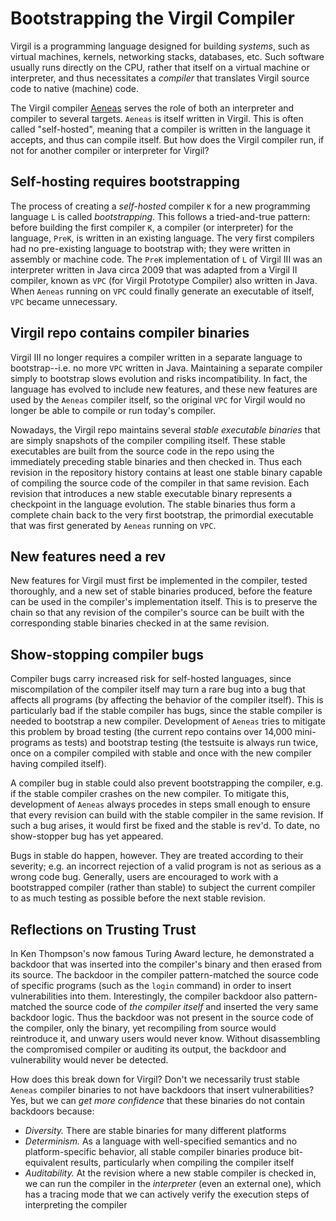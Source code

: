 # Bootstrapping the Virgil Compiler #

Virgil is a programming language designed for building *systems*, such as virtual machines, kernels, networking stacks, databases, etc.
Such software usually runs directly on the CPU, rather that itself on a virtual machine or interpreter, and thus necessitates a *compiler* that translates Virgil source code to native (machine) code.

The Virgil compiler [Aeneas](../../aeneas/src/) serves the role of both an interpreter and compiler to several targets.
`Aeneas` is itself written in Virgil.
This is often called "self-hosted", meaning that a compiler is written in the language it accepts, and thus can compile itself.
But how does the Virgil compiler run, if not for another compiler or interpreter for Virgil?

## Self-hosting requires bootstrapping ##

The process of creating a *self-hosted* compiler `K` for a new programming language `L` is called *bootstrapping*.
This follows a tried-and-true pattern: before building the first compiler `K`, a compiler (or interpreter) for the language, `PreK`, is written in an existing language.
The very first compilers had no pre-existing language to bootstrap with; they were written in assembly or machine code.
The `PreK` implementation of `L` of Virgil III was an interpreter written in Java circa 2009 that was adapted from a Virgil II compiler, known as `VPC` (for Virgil Prototype Compiler) also written in Java.
When `Aeneas` running on `VPC` could finally generate an executable of itself, `VPC` became unnecessary.

## Virgil repo contains compiler binaries ##

Virgil III no longer requires a compiler written in a separate language to bootstrap--i.e. no more `VPC` written in Java.
Maintaining a separate compiler simply to bootstrap slows evolution and risks incompatibility.
In fact, the language has evolved to include new features, and these new features are used by the `Aeneas` compiler itself, so the original `VPC` for Virgil would no longer be able to compile or run today's compiler.

Nowadays, the Virgil repo maintains several *stable executable binaries* that are simply snapshots of the compiler compiling itself.
These stable executables are built from the source code in the repo using the immediately preceding stable binaries and then checked in.
Thus each revision in the repository history contains at least one stable binary capable of compiling the source code of the compiler in that same revision.
Each revision that introduces a new stable executable binary represents a checkpoint in the language evolution.
The stable binaries thus form a complete chain back to the very first bootstrap, the primordial executable that was first generated by `Aeneas` running on `VPC`.

## New features need a rev ##

New features for Virgil must first be implemented in the compiler, tested thoroughly, and a new set of stable binaries produced, before the feature can be used in the compiler's implementation itself.
This is to preserve the chain so that any revision of the compiler's source can be built with the corresponding stable binaries checked in at the same revision.

## Show-stopping compiler bugs ##

Compiler bugs carry increased risk for self-hosted languages, since miscompilation of the compiler itself may turn a rare bug into a bug that affects all programs (by affecting the behavior of the compiler itself).
This is particularly bad if the stable compiler has bugs, since the stable compiler is needed to bootstrap a new compiler.
Development of `Aeneas` tries to mitigate this problem by broad testing (the current repo contains over 14,000 mini-programs as tests) and bootstrap testing (the testsuite is always run twice, once on a compiler compiled with stable and once with the new compiler having compiled itself).

A compiler bug in stable could also prevent bootstrapping the compiler, e.g. if the stable compiler crashes on the new compiler.
To mitigate this, development of `Aeneas` always procedes in steps small enough to ensure that every revision can build with the stable compiler in the same revision.
If such a bug arises, it would first be fixed and the stable is rev'd.
To date, no show-stopper bug has yet appeared.

Bugs in stable do happen, however.
They are treated according to their severity; e.g. an incorrect rejection of a valid program is not as serious as a wrong code bug.
Generally, users are encouraged to work with a bootstrapped compiler (rather than stable) to subject the current compiler to as much testing as possible before the next stable revision.

## Reflections on Trusting Trust ##

In Ken Thompson's now famous Turing Award lecture, he demonstrated a backdoor that was inserted into the compiler's binary and then erased from its source.
The backdoor in the compiler pattern-matched the source code of specific programs (such as the `login` command) in order to insert vulnerabilities into them.
Interestingly, the compiler backdoor also pattern-matched the source code of *the compiler itself* and inserted the very same backdoor logic.
Thus the backdoor was not present in the source code of the compiler, only the binary, yet recompiling from source would reintroduce it, and unwary users would never know.
Without disassembling the compromised compiler or auditing its output, the backdoor and vulnerability would never be detected.

How does this break down for Virgil?
Don't we necessarily trust stable `Aeneas` compiler binaries to not have backdoors that insert vulnerabilities?
Yes, but we can *get more confidence* that these binaries do not contain backdoors because:

* _Diversity._ There are stable binaries for many different platforms
* _Determinism._ As a language with well-specified semantics and no platform-specific behavior, all stable compiler binaries produce bit-equivalent results, particularly when compiling the compiler itself
* _Auditability._ At the revision where a new stable compiler is checked in, we can run the compiler in the *interpreter* (even an external one), which has a tracing mode that we can actively verify the execution steps of interpreting the compiler

